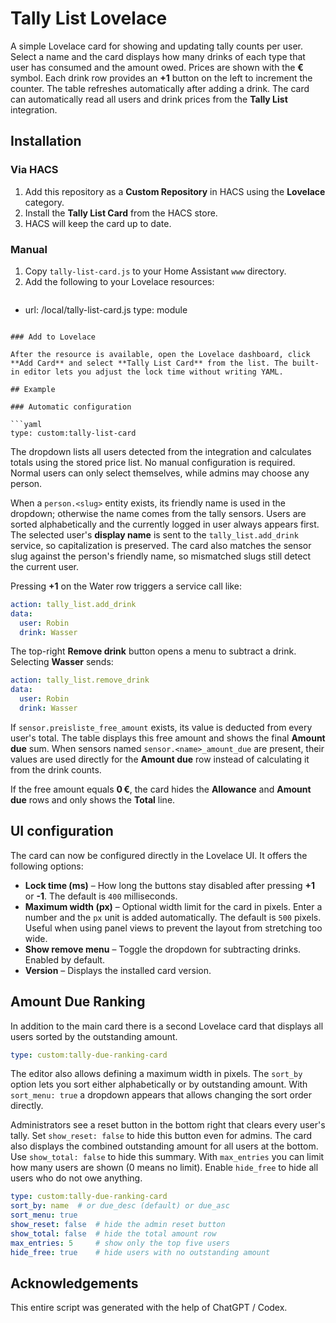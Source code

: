# Tally List Lovelace

A simple Lovelace card for showing and updating tally counts per user. Select a name and the card displays how many drinks of each type that user has consumed and the amount owed. Prices are shown with the **€** symbol. Each drink row provides an **+1** button on the left to increment the counter. The table refreshes automatically after adding a drink. The card can automatically read all users and drink prices from the **Tally List** integration.

## Installation

### Via HACS

1. Add this repository as a **Custom Repository** in HACS using the **Lovelace** category.
2. Install the **Tally List Card** from the HACS store.
3. HACS will keep the card up to date.

### Manual

1. Copy `tally-list-card.js` to your Home Assistant `www` directory.
2. Add the following to your Lovelace resources:
   ```yaml
  - url: /local/tally-list-card.js
    type: module
   ```

### Add to Lovelace

After the resource is available, open the Lovelace dashboard, click **Add Card** and select **Tally List Card** from the list. The built-in editor lets you adjust the lock time without writing YAML.

## Example

### Automatic configuration

```yaml
type: custom:tally-list-card
```

The dropdown lists all users detected from the integration and calculates totals using the stored price list. No manual configuration is required. Normal users can only select themselves, while admins may choose any person.

When a `person.<slug>` entity exists, its friendly name is used in the dropdown; otherwise the name comes from the tally sensors. Users are sorted alphabetically and the currently logged in user always appears first. The selected user's **display name** is sent to the `tally_list.add_drink` service, so capitalization is preserved. The card also matches the sensor slug against the person's friendly name, so mismatched slugs still detect the current user.

Pressing **+1** on the Water row triggers a service call like:

```yaml
action: tally_list.add_drink
data:
  user: Robin
  drink: Wasser
```

The top-right **Remove drink** button opens a menu to subtract a drink. Selecting **Wasser** sends:

```yaml
action: tally_list.remove_drink
data:
  user: Robin
  drink: Wasser
```

If `sensor.preisliste_free_amount` exists, its value is deducted from every user's total. The table displays this free amount and shows the final **Amount due** sum. When sensors named `sensor.<name>_amount_due` are present, their values are used directly for the **Amount due** row instead of calculating it from the drink counts.

If the free amount equals **0 €**, the card hides the **Allowance** and **Amount due** rows and only shows the **Total** line.

## UI configuration

The card can now be configured directly in the Lovelace UI. It offers the following options:

* **Lock time (ms)** – How long the buttons stay disabled after pressing **+1** or **-1**. The default is `400` milliseconds.
* **Maximum width (px)** – Optional width limit for the card in pixels. Enter a number and the `px` unit is added automatically. The default is `500` pixels. Useful when using panel views to prevent the layout from stretching too wide.
* **Show remove menu** – Toggle the dropdown for subtracting drinks. Enabled by default.
* **Version** – Displays the installed card version.

## Amount Due Ranking

In addition to the main card there is a second Lovelace card that displays all users sorted by the outstanding amount.

```yaml
type: custom:tally-due-ranking-card
```

The editor also allows defining a maximum width in pixels. The `sort_by` option lets you sort either alphabetically or by outstanding amount. With `sort_menu: true` a dropdown appears that allows changing the sort order directly.

Administrators see a reset button in the bottom right that clears every user's tally. Set `show_reset: false` to hide this button even for admins.
The card also displays the combined outstanding amount for all users at the bottom. Use `show_total: false` to hide this summary.
With `max_entries` you can limit how many users are shown (0 means no limit). Enable `hide_free` to hide all users who do not owe anything.

```yaml
type: custom:tally-due-ranking-card
sort_by: name  # or due_desc (default) or due_asc
sort_menu: true
show_reset: false  # hide the admin reset button
show_total: false  # hide the total amount row
max_entries: 5     # show only the top five users
hide_free: true    # hide users with no outstanding amount
```

## Acknowledgements

This entire script was generated with the help of ChatGPT / Codex.

